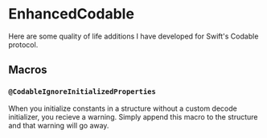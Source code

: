 # EnhancedCodable
Here are some quality of life additions I have developed for Swift's Codable protocol.

## Macros
### `@CodableIgnoreInitializedProperties`
When you initialize constants in a structure without a custom decode initializer, you recieve a warning. Simply append this macro to the structure and that warning will go away.
